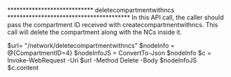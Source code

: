 **************************** deletecompartmentwithncs ****************************************
In this API call, the caller should pass the compartment ID received with createcompartmentwithncs.
This call will delete the compartment along with the NCs inside it.

$url= "<CNS-Endpoint>/network/deletecompartmentwithncs"
$nodeInfo = @{CompartmentID=4}
$nodeInfoJS = ConvertTo-Json $nodeInfo
$c = Invoke-WebRequest -Uri $url -Method Delete -Body $nodeInfoJS
$c.content